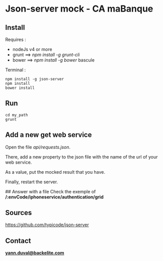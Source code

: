 # Json-server mock - CA maBanque

## Install
Requires :
* nodeJs v4 or more
* grunt ==> _npm install -g grunt-cli_
* bower ==> _npm install -g bower_
bascule

Terminal :
```
npm install -g json-server
npm install
bower install
```

## Run
```
cd my_path
grunt
```

## Add a new get web service
Open the file *api/requests.json*.

There, add a new property to the json file with the name of the url of your web service.

As a value, put the mocked result that you have.

Finally, restart the server.

## Answer with a file
Check the exemple of **/:envCode/iphoneservice/authentication/grid**

## Sources
https://github.com/typicode/json-server

## Contact
**yann.duval@backelite.com**
